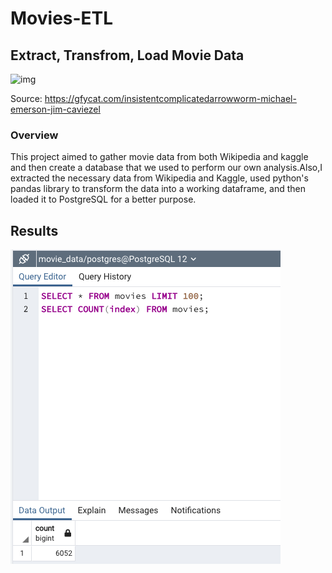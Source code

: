 # Movies-ETL
## Extract, Transfrom, Load Movie Data
 ![img](https://github.com/Edgarhv/Movies-ETL/blob/eab556497a8a56b0acc129e61a28c924a9741b02/InsistentComplicatedArrowworm-mobile%20(1).gif)

Source: https://gfycat.com/insistentcomplicatedarrowworm-michael-emerson-jim-caviezel

### Overview

This project aimed to gather movie data from both Wikipedia and kaggle and then create a database that we used to perform our own analysis.Also,I extracted the necessary data from Wikipedia and Kaggle, used python's pandas library to transform the data into a working dataframe, and then loaded it to PostgreSQL for a better purpose.

## Results
![img](movies_query.png)
